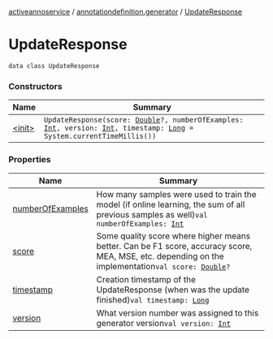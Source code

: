 [activeannoservice](../../index.md) / [annotationdefinition.generator](../index.md) / [UpdateResponse](./index.md)

# UpdateResponse

`data class UpdateResponse`

### Constructors

| Name | Summary |
|---|---|
| [&lt;init&gt;](-init-.md) | `UpdateResponse(score: `[`Double`](https://kotlinlang.org/api/latest/jvm/stdlib/kotlin/-double/index.html)`?, numberOfExamples: `[`Int`](https://kotlinlang.org/api/latest/jvm/stdlib/kotlin/-int/index.html)`, version: `[`Int`](https://kotlinlang.org/api/latest/jvm/stdlib/kotlin/-int/index.html)`, timestamp: `[`Long`](https://kotlinlang.org/api/latest/jvm/stdlib/kotlin/-long/index.html)` = System.currentTimeMillis())` |

### Properties

| Name | Summary |
|---|---|
| [numberOfExamples](number-of-examples.md) | How many samples were used to train the model (if online learning, the sum of all previous samples as well)`val numberOfExamples: `[`Int`](https://kotlinlang.org/api/latest/jvm/stdlib/kotlin/-int/index.html) |
| [score](score.md) | Some quality score where higher means better. Can be F1 score, accuracy score, MEA, MSE, etc. depending on the implementation`val score: `[`Double`](https://kotlinlang.org/api/latest/jvm/stdlib/kotlin/-double/index.html)`?` |
| [timestamp](timestamp.md) | Creation timestamp of the UpdateResponse (when was the update finished)`val timestamp: `[`Long`](https://kotlinlang.org/api/latest/jvm/stdlib/kotlin/-long/index.html) |
| [version](version.md) | What version number was assigned to this generator version`val version: `[`Int`](https://kotlinlang.org/api/latest/jvm/stdlib/kotlin/-int/index.html) |
